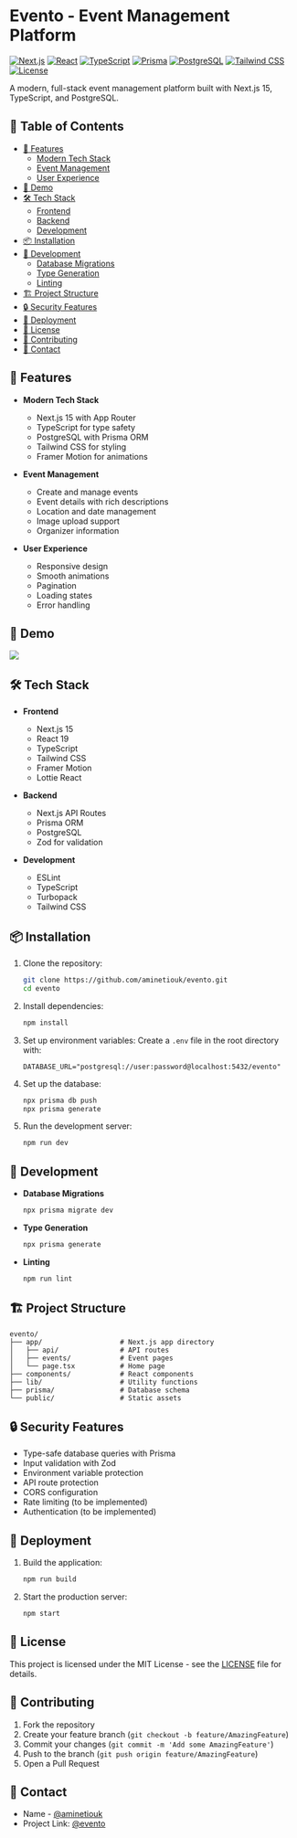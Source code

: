 # Evento - Event Management Platform

[![Next.js](https://img.shields.io/badge/Next.js-15.3.2-black?style=for-the-badge&logo=next.js)](https://nextjs.org)
[![React](https://img.shields.io/badge/React-19.0.0-blue?style=for-the-badge&logo=react)](https://reactjs.org)
[![TypeScript](https://img.shields.io/badge/TypeScript-5.0.0-blue?style=for-the-badge&logo=typescript)](https://www.typescriptlang.org)
[![Prisma](https://img.shields.io/badge/Prisma-6.8.2-2D3748?style=for-the-badge&logo=prisma)](https://www.prisma.io)
[![PostgreSQL](https://img.shields.io/badge/PostgreSQL-14+-336791?style=for-the-badge&logo=postgresql)](https://www.postgresql.org)
[![Tailwind CSS](https://img.shields.io/badge/Tailwind_CSS-4.0-38B2AC?style=for-the-badge&logo=tailwind-css)](https://tailwindcss.com)
[![License](https://img.shields.io/badge/License-MIT-yellow?style=for-the-badge)](LICENSE)

A modern, full-stack event management platform built with Next.js 15, TypeScript, and PostgreSQL.

## 📑 Table of Contents

- [🚀 Features](#-features)
  - [Modern Tech Stack](#modern-tech-stack)
  - [Event Management](#event-management)
  - [User Experience](#user-experience)
- [🎥 Demo](#-demo)
- [🛠️ Tech Stack](#️-tech-stack)
  - [Frontend](#frontend)
  - [Backend](#backend)
  - [Development](#development)
- [📦 Installation](#-installation)
- [🔧 Development](#-development)
  - [Database Migrations](#database-migrations)
  - [Type Generation](#type-generation)
  - [Linting](#linting)
- [🏗️ Project Structure](#️-project-structure)
- [🔒 Security Features](#-security-features)
- [🚀 Deployment](#-deployment)
- [📝 License](#-license)
- [🤝 Contributing](#-contributing)
- [📧 Contact](#-contact)

## 🚀 Features

- **Modern Tech Stack**

  - Next.js 15 with App Router
  - TypeScript for type safety
  - PostgreSQL with Prisma ORM
  - Tailwind CSS for styling
  - Framer Motion for animations

- **Event Management**

  - Create and manage events
  - Event details with rich descriptions
  - Location and date management
  - Image upload support
  - Organizer information

- **User Experience**
  - Responsive design
  - Smooth animations
  - Pagination
  - Loading states
  - Error handling

## 🎥 Demo

![](/public/screen-recording.gif)

## 🛠️ Tech Stack

- **Frontend**

  - Next.js 15
  - React 19
  - TypeScript
  - Tailwind CSS
  - Framer Motion
  - Lottie React

- **Backend**

  - Next.js API Routes
  - Prisma ORM
  - PostgreSQL
  - Zod for validation

- **Development**
  - ESLint
  - TypeScript
  - Turbopack
  - Tailwind CSS

## 📦 Installation

1. Clone the repository:

   ```bash
   git clone https://github.com/aminetiouk/evento.git
   cd evento
   ```

2. Install dependencies:

   ```bash
   npm install
   ```

3. Set up environment variables:
   Create a `.env` file in the root directory with:

   ```
   DATABASE_URL="postgresql://user:password@localhost:5432/evento"
   ```

4. Set up the database:

   ```bash
   npx prisma db push
   npx prisma generate
   ```

5. Run the development server:
   ```bash
   npm run dev
   ```

## 🔧 Development

- **Database Migrations**

  ```bash
  npx prisma migrate dev
  ```

- **Type Generation**

  ```bash
  npx prisma generate
  ```

- **Linting**
  ```bash
  npm run lint
  ```

## 🏗️ Project Structure

```
evento/
├── app/                   # Next.js app directory
│   ├── api/               # API routes
│   ├── events/            # Event pages
│   └── page.tsx           # Home page
├── components/            # React components
├── lib/                   # Utility functions
├── prisma/                # Database schema
└── public/                # Static assets
```

## 🔒 Security Features

- Type-safe database queries with Prisma
- Input validation with Zod
- Environment variable protection
- API route protection
- CORS configuration
- Rate limiting (to be implemented)
- Authentication (to be implemented)

## 🚀 Deployment

1. Build the application:

   ```bash
   npm run build
   ```

2. Start the production server:
   ```bash
   npm start
   ```

## 📝 License

This project is licensed under the MIT License - see the [LICENSE](LICENSE) file for details.

## 🤝 Contributing

1. Fork the repository
2. Create your feature branch (`git checkout -b feature/AmazingFeature`)
3. Commit your changes (`git commit -m 'Add some AmazingFeature'`)
4. Push to the branch (`git push origin feature/AmazingFeature`)
5. Open a Pull Request

## 📧 Contact

- Name - [@aminetiouk](tiouk.amine@gmail.com)
- Project Link: [@evento](https://github.com/aminetiouk/evento)
